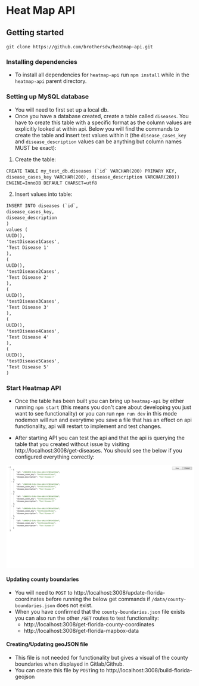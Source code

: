# Heat Map API

## Getting started

```
git clone https://github.com/brothersdw/heatmap-api.git
```

### Installing dependencies

- To install all dependencies for `heatmap-api` run `npm install` while in the `heatmap-api` parent directory.

### Setting up MySQL database

- You will need to first set up a local db.
- Once you have a database created, create a table called `diseases`. You have to create this table with a specific format as the column values are explicitly looked at within api. Below you will find the commands to create the table and insert test values within it (the `disease_cases_key` and `disease_description` values can be anything but column names MUST be exact):
  <br />

1. Create the table:

```
CREATE TABLE my_test_db.diseases (`id` VARCHAR(200) PRIMARY KEY, disease_cases_key VARCHAR(200), disease_description VARCHAR(200)) ENGINE=InnoDB DEFAULT CHARSET=utf8
```

2. Insert values into table:
   <br />

```
INSERT INTO diseases (`id`,
disease_cases_key,
disease_description
)
values (
UUID(),
'testDisease1Cases',
'Test Disease 1'
),
(
UUID(),
'testDisease2Cases',
'Test Disease 2'
),
(
UUID(),
'testDisease3Cases',
'Test Disease 3'
),
(
UUID(),
'testDisease4Cases',
'Test Disease 4'
),
(
UUID(),
'testDisease5Cases',
'Test Disease 5'
)

```

### Start Heatmap API

- Once the table has been built you can bring up `heatmap-api` by either running `npm start` (this means you don't care about developing you just want to see functionality) or you can run `npm run dev` in this mode nodemon will run and everytime you save a file that has an effect on api functionality, api will restart to implement and test changes.

- After starting API you can test the api and that the api is querying the table that you created without issue by visiting http://localhost:3008/get-diseases. You should see the below if you configured everything correctly:

![image](./assets/disease_page_api.png)

#### Updating county boundaries

- You will need to `POST` to http://localhost:3008/update-florida-coordinates before running the below get commands if `/data/county-boundaries.json` does not exist.
- When you have confirmed that the `county-boundaries.json` file exists you can also run the other `/GET` routes to test functionality:
  - http://localhost:3008/get-florida-county-coordinates
  - http://localhost:3008/get-florida-mapbox-data

#### Creating/Updating geoJSON file

- This file is not needed for functionality but gives a visual of the county boundaries when displayed in Gitlab/Github.
- You can create this file by `POST`ing to http://localhost:3008/build-florida-geojson
